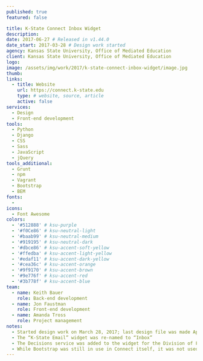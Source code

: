 ```yaml
---
published: true
featured: false

title: K-State Connect Inbox Widget
description:
date: 2017-06-27 # Released in v1.44.0
date_start: 2017-03-28 # Design work started
agency: Kansas State University, Office of Mediated Education
client: Kansas State University, Office of Mediated Education
logo:
image: /assets/img/work/2017/k-state-connect-inbox-widget/image.jpg
thumb:
links:
  - title: Website
    url: https://connect.k-state.edu
    type: # website, source, article
    active: false
services:
  - Design
  - Front-end development
tools:
  - Python
  - Django
  - CSS
  - Sass
  - JavaScript
  - jQuery
tools_additional:
  - Grunt
  - npm
  - Vagrant
  - Bootstrap
  - BEM
fonts:
  -
icons:
  - Font Awesome
colors:
  - '#512888' # ksu-purple
  - '#f0Ce86' # ksu-neutral-light
  - '#baab99' # ksu-neutral-medium
  - '#919195' # ksu-neutral-dark
  - '#dbce86' # ksu-accent-soft-yellow
  - '#ffedba' # ksu-accent-light-yellow
  - '#edaf11' # ksu-accent-dark-yellow
  - '#cea36c' # ksu-accent-orange
  - '#9f9170' # ksu-accent-brown
  - '#9e776f' # ksu-accent-red
  - '#3b778f' # ksu-accent-blue
team:
  - name: Keith Bauer
    role: Back-end development
  - name: Jon Faustman
    role: Front-end development
  - name: Amanda Tross
    role: Project management
notes:
  - Started design work on March 28, 2017; last design file was made April 17, 2017
  - The “K-State Email” widget was re-named to “Inbox”
  - The Decisions service was added to the widget for the Division of Financial Services; client contacts were Bryan Kraus and Rob McGaughey
  - While Bootstrap was still in use in Connect itself, it was not used for the widget code
---
```

